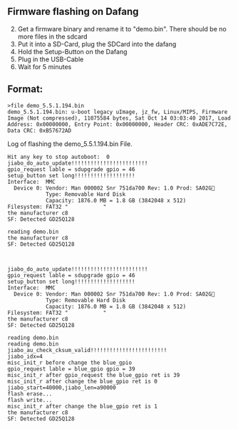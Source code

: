 ## Firmware flashing on Dafang

2. Get a firmware binary and rename it to "demo.bin". There should be no more files in the sdcard
3. Put it into a SD-Card, plug the SDCard into the dafang
3. Hold the Setup-Button on the Dafang
4. Plug in the USB-Cable
5. Wait for 5 minutes


## Format:
```
>file demo_5.5.1.194.bin 
demo_5.5.1.194.bin: u-boot legacy uImage, jz_fw, Linux/MIPS, Firmware Image (Not compressed), 11075584 bytes, Sat Oct 14 03:03:40 2017, Load Address: 0x00000000, Entry Point: 0x00000000, Header CRC: 0xADE7C72E, Data CRC: 0xB57672AD
```

Log of flashing the demo_5.5.1.194.bin File.

```
Hit any key to stop autoboot:  0 
jiabo_do_auto_update!!!!!!!!!!!!!!!!!!!!!!!!
gpio_request lable = sdupgrade gpio = 46
setup_button set long!!!!!!!!!!!!!!!!!!!
Interface:  MMC
  Device 0: Vendor: Man 000002 Snr 751da700 Rev: 1.0 Prod: SA02G
            Type: Removable Hard Disk
            Capacity: 1876.0 MB = 1.8 GB (3842048 x 512)
Filesystem: FAT32 "           "
the manufacturer c8
SF: Detected GD25Q128

reading demo.bin
the manufacturer c8
SF: Detected GD25Q128



jiabo_do_auto_update!!!!!!!!!!!!!!!!!!!!!!!!
gpio_request lable = sdupgrade gpio = 46
setup_button set long!!!!!!!!!!!!!!!!!!!
Interface:  MMC
  Device 0: Vendor: Man 000002 Snr 751da700 Rev: 1.0 Prod: SA02G
            Type: Removable Hard Disk
            Capacity: 1876.0 MB = 1.8 GB (3842048 x 512)
Filesystem: FAT32 "           "
the manufacturer c8
SF: Detected GD25Q128

reading demo.bin
reading demo.bin
jiabo_au_check_cksum_valid!!!!!!!!!!!!!!!!!!!!!!!!
jiabo_idx=4
misc_init_r before change the blue_gpio
gpio_request lable = blue_gpio gpio = 39
misc_init_r after gpio_request the blue_gpio ret is 39
misc_init_r after change the blue_gpio ret is 0
jiabo_start=40000,jiabo_len=a90000
flash erase...
flash write...
misc_init_r after change the blue_gpio ret is 1
the manufacturer c8
SF: Detected GD25Q128

```
